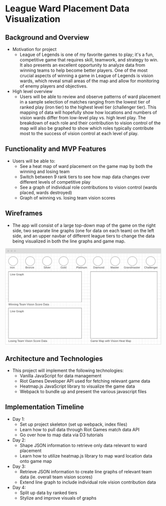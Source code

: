 # League Ward Placement Data Visualization

## Background and Overview
  * Motivation for project
    * League of Legends is one of my favorite games to play; it's a fun, competitive game that requires skill, teamwork, and strategy to win. It also presents an excellent opportunity to analyze data from winning teams to help become better players. One of the most crucial aspects of winning a game in League of Legends is vision wards, which reveal small areas of the map and allow for monitoring of enemy players and objectives. 
  * High level overview
    * Users will be able to review and observe patterns of ward placement in a sample selection of matches ranging from the lowest tier of ranked play (iron tier) to the highest level tier (challenger tier). This mapping of data will hopefully show how locations and numbers of vision wards differ from low-level play vs. high level play. The breakdown of each role and their contribution to vision control of the map will also be graphed to show which roles typically contribute most to the success of vision control at each level of play. 

## Functionality and MVP Features
  * Users will be able to:
    * See a heat map of ward placement on the game map by both the winning and losing team
    * Switch between 9 rank tiers to see how map data changes over different levels of competitive play
    * See a graph of individual role contributions to vision control (wards placed, wards destroyed)
    * Graph of winning vs. losing team vision scores

## Wireframes
  * The app will consist of a large top-down map of the game on the right side, two separate line graphs (one for data on each team) on the left side, and an upper navbar of different league tiers to change the data being visualized in both the line graphs and game map. 

  ![lol ward placement data visualization wireframe](assets/images/lol_ward_placement_data_visualization_wireframe.png)

## Architecture and Technologies
  * This project will implement the following technologies:
    * Vanilla JavaScript for data management
    * Riot Games Developer API used for fetching relevant game data 
    * Heatmap.js JavaScript library to visualize the game data
    * Webpack to bundle up and present the various javascript files

## Implementation Timeline
  * Day 1:
    * Set up project skeleton (set up webpack, index files)
    * Learn how to pull data through Riot Games match data API
    * Go over how to map data via D3 tutorials
  * Day 2:
    * Shape JSON information to retrieve only data relevant to ward placement
    * Learn how to utilize heatmap.js library to map ward location data onto game map
  * Day 3:
    * Retrieve JSON information to create line graphs of relevant team data (ie. overall team vision scores)
    * Extend line graph to include individual role vision contribution data
  * Day 4:
    * Split up data by ranked tiers
    * Stylize and improve visuals of graphs